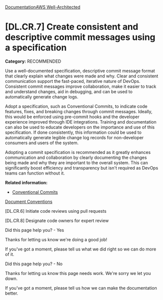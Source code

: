 [Documentation](/index.html)[AWS Well-Architected](devops-guidance.html)

# [DL.CR.7] Create consistent and descriptive commit messages using a specification

**Category:** RECOMMENDED

Use a well-documented specification, descriptive commit message format that clearly explain what changes were made and why. Clear and consistent communication support the fast-paced, iterative nature of DevOps. Consistent commit messages improve collaboration, make it easier to track and understand changes, aid in debugging, and can be used to automatically generate change logs.

Adopt a specification, such as Conventional Commits, to indicate code features, fixes, and breaking changes through commit messages. Ideally, this would be enforced using pre-commit hooks and the developer experience improved through IDE integrations. Training and documentation can also be used to educate developers on the importance and use of this specification. If done consistently, this information could be used to automatically generate legible change log records for non-developer consumers and users of the system.

Adopting a commit specification is recommended as it greatly enhances communication and collaboration by clearly documenting the changes being made and why they are important to the overall system. This can significantly boost efficiency and transparency but isn't required as DevOps teams can function without it.

**Related information:**

* [Conventional Commits](https://www.conventionalcommits.org/en/v1.0.0/)


[Document Conventions](/general/latest/gr/docconventions.html)

\[DL.CR.6] Initiate code reviews using pull requests

\[DL.CR.8] Designate code owners for expert review

Did this page help you? - Yes

Thanks for letting us know we're doing a good job!

If you've got a moment, please tell us what we did right so we can do more of it.

Did this page help you? - No

Thanks for letting us know this page needs work. We're sorry we let you down.

If you've got a moment, please tell us how we can make the documentation better.</awsdocs-view></awsui-app-layout>
